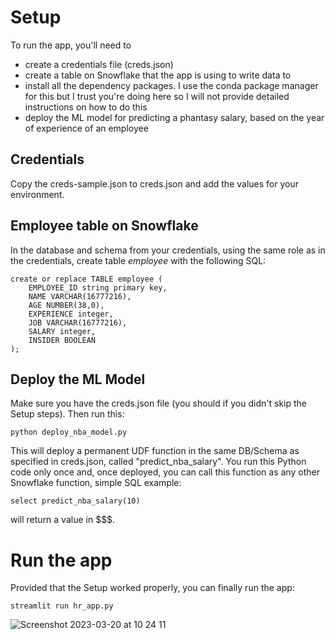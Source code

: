 

# Setup

To run the app, you'll need to
- create a credentials file (creds.json)
- create a table on Snowflake that the app is using to write data to
- install all the dependency packages. I use the conda package manager for this but I trust you're doing here so I will not provide detailed instructions on how to do this
- deploy the ML model for predicting a phantasy salary, based on the year of experience of an employee

## Credentials

Copy the creds-sample.json to creds.json and add the values for your environment.

## Employee table on Snowflake

In the database and schema from your credentials, using the same role as in the credentials, create table *employee* with the following SQL:

```
create or replace TABLE employee (
    EMPLOYEE_ID string primary key,
	NAME VARCHAR(16777216),
	AGE NUMBER(38,0),
    EXPERIENCE integer,
	JOB VARCHAR(16777216),
    SALARY integer,
	INSIDER BOOLEAN
);
```
## Deploy the ML Model

Make sure you have the creds.json file (you should if you didn't skip the Setup steps). Then run this:

```
python deploy_nba_model.py
```

This will deploy a permanent UDF function in the same DB/Schema as specified in creds.json, called "predict_nba_salary". You run this Python code only once and, once deployed, you can call this function as any other Snowflake function, simple SQL example:

```
select predict_nba_salary(10)
```

will return a value in $$$.


# Run the app

Provided that the Setup worked properly, you can finally run the app:

```
streamlit run hr_app.py
```
![Screenshot 2023-03-20 at 10 24 11](https://user-images.githubusercontent.com/73932533/226298015-26170767-7575-4be2-bf5c-a38222ad87e0.png)

